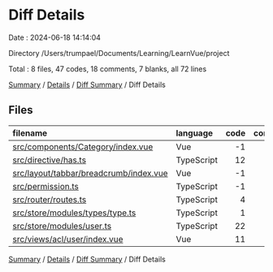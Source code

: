 # Diff Details

Date : 2024-06-18 14:14:04

Directory /Users/trumpael/Documents/Learning/LearnVue/project

Total : 8 files,  47 codes, 18 comments, 7 blanks, all 72 lines

[Summary](results.md) / [Details](details.md) / [Diff Summary](diff.md) / Diff Details

## Files
| filename | language | code | comment | blank | total |
| :--- | :--- | ---: | ---: | ---: | ---: |
| [src/components/Category/index.vue](/src/components/Category/index.vue) | Vue | -1 | 0 | 0 | -1 |
| [src/directive/has.ts](/src/directive/has.ts) | TypeScript | 12 | 6 | 2 | 20 |
| [src/layout/tabbar/breadcrumb/index.vue](/src/layout/tabbar/breadcrumb/index.vue) | Vue | -1 | 0 | 0 | -1 |
| [src/permission.ts](/src/permission.ts) | TypeScript | -1 | 0 | 0 | -1 |
| [src/router/routes.ts](/src/router/routes.ts) | TypeScript | 4 | 4 | 3 | 11 |
| [src/store/modules/types/type.ts](/src/store/modules/types/type.ts) | TypeScript | 1 | 0 | 0 | 1 |
| [src/store/modules/user.ts](/src/store/modules/user.ts) | TypeScript | 22 | 8 | 2 | 32 |
| [src/views/acl/user/index.vue](/src/views/acl/user/index.vue) | Vue | 11 | 0 | 0 | 11 |

[Summary](results.md) / [Details](details.md) / [Diff Summary](diff.md) / Diff Details